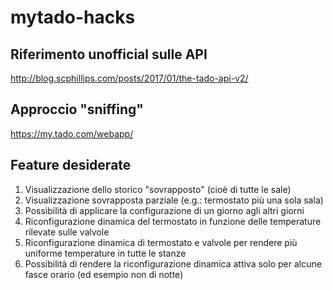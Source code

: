 # mytado-hacks

## Riferimento unofficial sulle API
http://blog.scphillips.com/posts/2017/01/the-tado-api-v2/

## Approccio "sniffing"
https://my.tado.com/webapp/


## Feature desiderate

1. Visualizzazione dello storico "sovrapposto" (cioè di tutte le sale)
2. Visualizzazione sovrapposta parziale (e.g.: termostato più una sola sala)
3. Possibilità di applicare la configurazione di un giorno agli altri giorni
4. Riconfigurazione dinamica del termostato in funzione delle temperature rilevate sulle valvole
5. Riconfigurazione dinamica di termostato e valvole per rendere più uniforme temperature in tutte le stanze
6. Possibilità di rendere la riconfigurazione dinamica attiva solo per alcune fasce orario (ed esempio non di notte)
